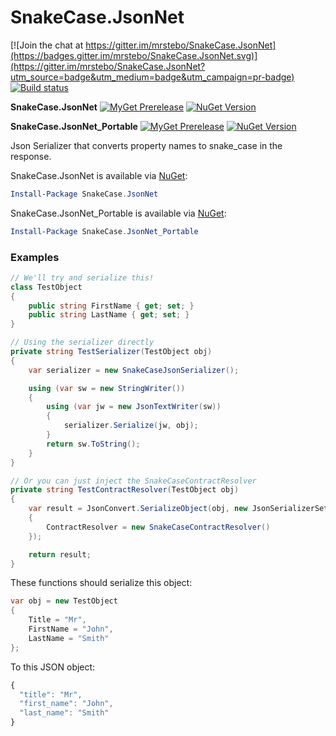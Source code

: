 # SnakeCase.JsonNet

[![Join the chat at https://gitter.im/mrstebo/SnakeCase.JsonNet](https://badges.gitter.im/mrstebo/SnakeCase.JsonNet.svg)](https://gitter.im/mrstebo/SnakeCase.JsonNet?utm_source=badge&utm_medium=badge&utm_campaign=pr-badge)
[![Build status](https://ci.appveyor.com/api/projects/status/j8qoan1wf6owxxj4?svg=true)](https://ci.appveyor.com/project/mrstebo/snakecase-jsonnet)



**SnakeCase.JsonNet**
[![MyGet Prerelease](https://img.shields.io/myget/package-hub/v/SnakeCase.JsonNet.svg?label=MyGet_Prerelease)](https://www.myget.org/feed/package-hub/package/nuget/SnakeCase.JsonNet) [![NuGet Version](https://img.shields.io/nuget/v/SnakeCase.JsonNet.svg)](https://www.nuget.org/packages/SnakeCase.JsonNet/)

**SnakeCase.JsonNet_Portable**
[![MyGet Prerelease](https://img.shields.io/myget/package-hub/v/SnakeCase.JsonNet_Portable.svg?label=MyGet_Prerelease)](https://www.myget.org/feed/package-hub/package/nuget/SnakeCase.JsonNet_Portable) [![NuGet Version](https://img.shields.io/nuget/v/SnakeCase.JsonNet_Portable.svg)](https://www.nuget.org/packages/SnakeCase.JsonNet_Portable/)

Json Serializer that converts property names to snake_case in the response.


SnakeCase.JsonNet is available via [NuGet](https://www.nuget.org/packages/SnakeCase.JsonNet/):
```PowerShell
Install-Package SnakeCase.JsonNet
```

SnakeCase.JsonNet_Portable is available via [NuGet](https://www.nuget.org/packages/SnakeCase.JsonNet_Portable/):
```PowerShell
Install-Package SnakeCase.JsonNet_Portable
```

### Examples

```cs
// We'll try and serialize this!
class TestObject
{
    public string FirstName { get; set; }
    public string LastName { get; set; }
}
```

```cs
// Using the serializer directly
private string TestSerializer(TestObject obj)
{
    var serializer = new SnakeCaseJsonSerializer();

    using (var sw = new StringWriter())
    {
        using (var jw = new JsonTextWriter(sw))
        {
            serializer.Serialize(jw, obj);
        }
        return sw.ToString();
    }
}

// Or you can just inject the SnakeCaseContractResolver
private string TestContractResolver(TestObject obj)
{
    var result = JsonConvert.SerializeObject(obj, new JsonSerializerSettings
    {
        ContractResolver = new SnakeCaseContractResolver()
    });

    return result;
}
```

These functions should serialize this object:
```cs
var obj = new TestObject
{
    Title = "Mr",
    FirstName = "John",
    LastName = "Smith"
};
```
To this JSON object:
```javascript
{
  "title": "Mr",
  "first_name": "John",
  "last_name": "Smith"
}
```
